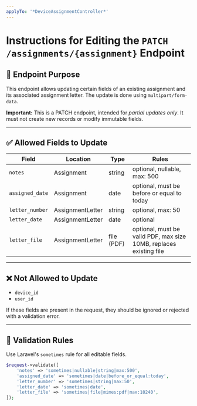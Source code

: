 ```yaml
---
applyTo: '*DeviceAssignmentController*'
---
```

# Instructions for Editing the `PATCH /assignments/{assignment}` Endpoint

## 📌 Endpoint Purpose

This endpoint allows updating certain fields of an existing assignment and its associated assignment letter. The update is done using `multipart/form-data`.

**Important:** This is a PATCH endpoint, intended for *partial updates only*. It must not create new records or modify immutable fields.

---

## ✅ Allowed Fields to Update

| Field           | Location           | Type       | Rules                                                                 |
|-----------------|--------------------|------------|-----------------------------------------------------------------------|
| `notes`         | Assignment          | string     | optional, nullable, max: 500                                          |
| `assigned_date` | Assignment          | date       | optional, must be before or equal to today                            |
| `letter_number` | AssignmentLetter    | string     | optional, max: 50                                                     |
| `letter_date`   | AssignmentLetter    | date       | optional                                                              |
| `letter_file`   | AssignmentLetter    | file (PDF) | optional, must be valid PDF, max size 10MB, replaces existing file    |

---

## ❌ Not Allowed to Update

- `device_id`
- `user_id`

If these fields are present in the request, they should be ignored or rejected with a validation error.

---

## 🔄 Validation Rules

Use Laravel's `sometimes` rule for all editable fields.

```php
$request->validate([
    'notes' => 'sometimes|nullable|string|max:500',
    'assigned_date' => 'sometimes|date|before_or_equal:today',
    'letter_number' => 'sometimes|string|max:50',
    'letter_date' => 'sometimes|date',
    'letter_file' => 'sometimes|file|mimes:pdf|max:10240',
]);
